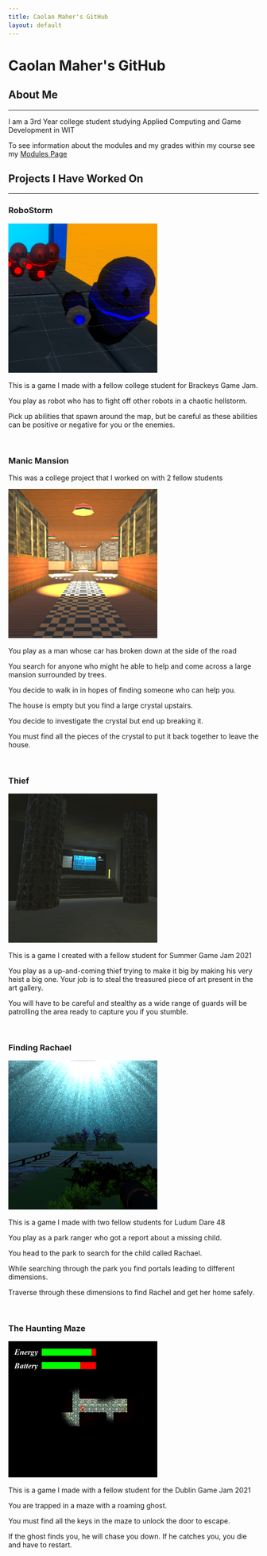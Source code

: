 ```yaml
---
title: Caolan Maher's GitHub
layout: default
---
```


<h1 class="center_heading"> Caolan Maher's GitHub </h1>

<link href="style.css" rel="stylesheet">

<h2 class="center_heading">About Me</h2>

<center><hr class="line"></center>

<p class="center_text">I am a 3rd Year college student studying Applied Computing and Game Development in WIT</p>
<p class="center_text">To see information about the modules and my grades within my course see my <a href="modules.html">Modules Page</a>

<h2 class="center_heading">Projects I Have Worked On</h2>

<center><hr class="line"></center>

<h3> RoboStorm </h3>
<img class="float_right_project_image" src="images/RoboStorm.png" alt="RoboStorm" width="300" height="300" />

<p>This is a game I made with a fellow college student for Brackeys Game Jam.</p>
<p>You play as robot who has to fight off other robots in a chaotic hellstorm.</p>
<p>Pick up abilities that spawn around the map, but be careful as these abilities can be positive or negative for you or the enemies.</p>

<br class="text_space">

<h3> Manic Mansion </h3>

<p>This was a college project that I worked on with 2 fellow students</p>
<img class="float_right_project_image" src="images/ManicMansion.png" alt="Manic Mansion" width="300" height="300" />
<p>You play as a man whose car has broken down at the side of the road</p>
<p>You search for anyone who might he able to help and come across a large mansion surrounded by trees.</p>
<p>You decide to walk in in hopes of finding someone who can help you.</p>
<p>The house is empty but you find a large crystal upstairs.</p>
<p>You decide to investigate the crystal but end up breaking it.</p>
<p>You must find all the pieces of the crystal to put it back together to leave the house.</p>

<br class="text_space">

<h3> Thief </h3>

<img class="float_right_project_image" src="images/Thief.png" alt="Thief" width="300" width="300" />
<p>This is a game I created with a fellow student for Summer Game Jam 2021</p>
<p>You play as a up-and-coming thief trying to make it big by making his very heist a big one. Your job is to steal the treasured piece of art present in the art gallery.</p>
<p>You will have to be careful and stealthy as a wide range of guards will be patrolling the area ready to capture you if you stumble.</p>

<br class="text_space">

<h3> Finding Rachael </h3>

<img class="float_right_project_image" src="images/FindingRachael.png" alt="Thief" width="300" width="300" />
<p>This is a game I made with two fellow students for Ludum Dare 48</p>
<p>You play as a park ranger who got a report about a missing child.</p>
<p>You head to the park to search for the child called Rachael.</p>
<p>While searching through the park you find portals leading to different dimensions.</p>
<p>Traverse through these dimensions to find Rachel and get her home safely.</p>

<br class="text_space">

<h3> The Haunting Maze </h3>

<img class="float_right_project_image" src="images/HauntingMaze.png" alt="Thief" width="300" width="300" />
<p>This is a game I made with a fellow student for the Dublin Game Jam 2021
<p>You are trapped in a maze with a roaming ghost.</p>
<p>You must find all the keys in the maze to unlock the door to escape.</p>
<p>If the ghost finds you, he will chase you down. If he catches you, you die and have to restart.</p>
